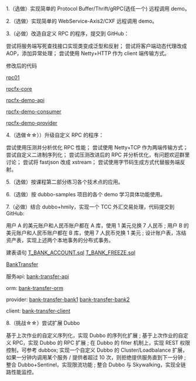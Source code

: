 1.（选做）实现简单的 Protocol Buffer/Thrift/gRPC(选任一个) 远程调用 demo。

2.（选做）实现简单的 WebService-Axis2/CXF 远程调用 demo。

3.（必做）改造自定义 RPC 的程序，提交到 GitHub：

尝试将服务端写死查找接口实现类变成泛型和反射；
尝试将客户端动态代理改成 AOP，添加异常处理；
尝试使用 Netty+HTTP 作为 client 端传输方式。

修改后的代码

[rpc01](./project/rpc01/)

[rpcfx-core](./project/rpc01/rpcfx-core)

[rpcfx-demo-api](./project/rpc01/rpcfx-demo-api)

[rpcfx-demo-consumer](./project/rpc01/rpcfx-demo-consumer)

[rpcfx-demo-provider](./project/rpc01/rpcfx-demo-provider)

4.（选做☆☆））升级自定义 RPC 的程序：

尝试使用压测并分析优化 RPC 性能；
尝试使用 Netty+TCP 作为两端传输方式；
尝试自定义二进制序列化；
尝试压测改进后的 RPC 并分析优化，有问题欢迎群里讨论；
尝试将 fastjson 改成 xstream；
尝试使用字节码生成方式代替服务端反射。


5.（选做）按课程第二部分练习各个技术点的应用。

6.（选做）按 dubbo-samples 项目的各个 demo 学习具体功能使用。

7.（必做）结合 dubbo+hmily，实现一个 TCC 外汇交易处理，代码提交到 GitHub:

用户 A 的美元账户和人民币账户都在 A 库，使用 1 美元兑换 7 人民币 ;
用户 B 的美元账户和人民币账户都在 B 库，使用 7 人民币兑换 1 美元 ;
设计账户表，冻结资产表，实现上述两个本地事务的分布式事务。

建表语句
[T_BANK_ACCOUNT.sql](./project/sql/T_BANK_ACCOUNT.sql)
[T_BANK_FREEZE.sql](./project/sql/T_BANK_FREEZE.sql)

[BankTransfer](./project/BankTransfer)

服务api:
[bank-transfer-api](./project/bank-transfer-api)

orm:
[bank-transfer-orm](./project/bank-transfer-orm)

provider:
[bank-transfer-bank1](./project/bank-transfer-bank1)
[bank-transfer-bank2](./project/bank-transfer-bank2)

client:
[bank-transfer-client](./project/bank-transfer-client)


8.（挑战☆☆）尝试扩展 Dubbo

基于上次作业的自定义序列化，实现 Dubbo 的序列化扩展 ;
基于上次作业的自定义 RPC，实现 Dubbo 的 RPC 扩展 ;
在 Dubbo 的 filter 机制上，实现 REST 权限控制，可参考 dubbox;
实现一个自定义 Dubbo 的 Cluster/Loadbalance 扩展，如果一分钟内调用某个服务 / 提供者超过 10 次，则拒绝提供服务直到下一分钟 ;
整合 Dubbo+Sentinel，实现限流功能 ;
整合 Dubbo 与 Skywalking，实现全链路性能监控。